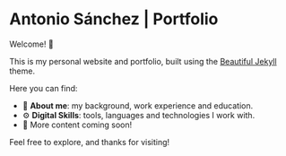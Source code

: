 # Antonio Sánchez | Portfolio

Welcome! 👋

This is my personal website and portfolio, built using the [Beautiful Jekyll](https://beautifuljekyll.com/) theme.

Here you can find:
- 📄 **About me**: my background, work experience and education.
- ⚙️ **Digital Skills**: tools, languages and technologies I work with.
- 🌱 More content coming soon!

Feel free to explore, and thanks for visiting!